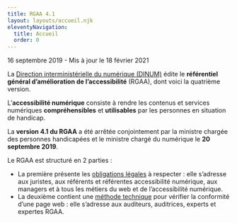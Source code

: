 ```yaml
---
title: RGAA 4.1
layout: layouts/accueil.njk
eleventyNavigation:
  title: Accueil
  order: 0
---
```


<p class="fr-text--xs">16 septembre 2019 - Mis à jour le 18 février 2021</p>

<p class="fr-text--lead">La <a target="_blank" title="direction interministérielle du numérique - nouvelle fenêtre" href="https://www.numerique.gouv.fr">Direction interministérielle du numérique (DINUM)</a> édite le <strong>référentiel général d’amélioration de l’accessibilité</strong> (RGAA), dont voici la quatrième version.</p>

<div class="fr-grid-row fr-grid-row--gutters fr-grid-row--center">
<div class="fr-callout fr-my-6w fr-p-4w fr-col-sm-8" >
  <p class="fr-callout__text">L’<strong>accessibilité numérique</strong> consiste à rendre les contenus et services numériques <strong>compréhensibles</strong> et <strong>utilisables</strong> par les personnes en situation de handicap.</p>
</div>
</div>





La <strong>version 4.1 du RGAA</strong> a été arrêtée conjointement par la ministre chargée des personnes handicapées et le ministre chargé du numérique le <strong>20 septembre 2019</strong>.

Le RGAA est structuré en 2 parties :

- La première présente les [obligations légales](obligations) à respecter : elle s’adresse aux juristes, aux référents et référentes accessibilité numérique, aux managers et à tous les métiers du web et de l’accessibilité numérique.
- La deuxième contient une [méthode technique](methode) pour vérifier la conformité d’une page web : elle s’adresse aux auditeurs, auditrices, experts et expertes RGAA.


